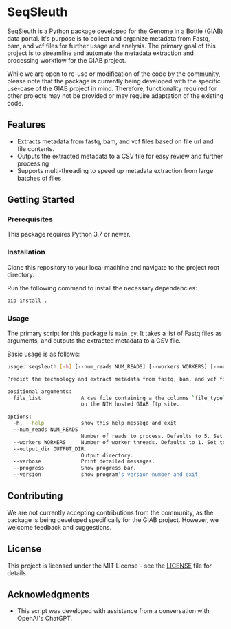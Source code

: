 # SeqSleuth

SeqSleuth is a Python package developed for the Genome in a Bottle (GIAB) data portal. It's purpose is to collect and organize metadata from Fastq, bam, 
and vcf files for further usage and analysis. 
The primary goal of this project is to streamline and automate the metadata extraction and processing workflow for the GIAB project.

While we are open to re-use or modification of the code by the community, 
please note that the package is currently being developed with the specific use-case of the GIAB project in mind. 
Therefore, functionality required for other projects may not be provided or may require adaptation of the existing code.

## Features

* Extracts metadata from fastq, bam, and vcf files based on file url and file contents.
* Outputs the extracted metadata to a CSV file for easy review and further processing
* Supports multi-threading to speed up metadata extraction from large batches of files

## Getting Started

### Prerequisites

This package requires Python 3.7 or newer.

### Installation

Clone this repository to your local machine and navigate to the project root directory.

Run the following command to install the necessary dependencies:

```bash
pip install .
```

### Usage

The primary script for this package is `main.py`. It takes a list of Fastq files as arguments, and outputs the extracted metadata to a CSV file.

Basic usage is as follows:

```bash
usage: seqsleuth [-h] [--num_reads NUM_READS] [--workers WORKERS] [--output_dir OUTPUT_DIR] [--verbose] [--progress] [--version] file_list

Predict the technology and extract metadata from fastq, bam, and vcf files.

positional arguments:
  file_list             A csv file containing a the columns `file_type`, `filename`, and `filepath`. The `filename` and `filepath` values are combined to generate the file url, assuming the file is
                        on the NIH hosted GIAB ftp site.

options:
  -h, --help            show this help message and exit
  --num_reads NUM_READS
                        Number of reads to process. Defaults to 5. Set to -1 to process all reads.
  --workers WORKERS     Number of worker threads. Defaults to 1. Set to 'all' to use all CPU cores.
  --output_dir OUTPUT_DIR
                        Output directory.
  --verbose             Print detailed messages.
  --progress            Show progress bar.
  --version             show program's version number and exit
```

## Contributing

We are not currently accepting contributions from the community, as the package is being developed specifically for the GIAB project. However, we welcome feedback and suggestions.

## License

This project is licensed under the MIT License - see the [LICENSE](LICENSE) file for details.

## Acknowledgments

* This script was developed with assistance from a conversation with OpenAI's ChatGPT.

